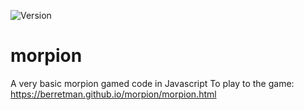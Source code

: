 ![Version](https://img.shields.io/badge/Language-Javascrit-yellow)
# morpion
A very basic morpion gamed code in Javascript
To play to the game: https://berretman.github.io/morpion/morpion.html
